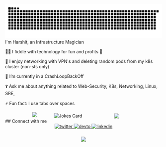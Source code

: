 
<!--
**sachincool/sachincool** is a ✨ _special_ ✨ repository because its `README.md` (this file) appears on your GitHub profile.

Here are some ideas to get you started:

- 🔭 I’m currently working on ...
- 🌱 I’m currently learning ...
- 👯 I’m looking to collaborate on ...
- 🤔 I’m looking for help with ...
- 💬 Ask me about ...
- 📫 How to reach me: ...
- 😄 Pronouns: ...
- ⚡ Fun fact: ...
-->
<div align="center">
  
<img src=https://github.com/sachincool/sachincool/raw/output/github-contribution-grid-snake.svg alt="Contrib Snake" />
  </div>
I'm Harshit, an Infrastructure Magician 
  
  👨‍💻 I fiddle with technology for fun and profits 🚀
  
🔭 I enjoy networking with VPN's and deleting random pods from my k8s cluster (non-sts only)

🌱 I’m currently in a CrashLoopBackOff

❓ Ask me about anything related to Web-Security, K8s, Networking, Linux, SRE,

⚡ Fun fact: I use tabs over spaces

<div align="center">
<img src="https://github-readme-stats.vercel.app/api?username=sachincool&show_icons=true&theme=nightowl&custom_title=Espresso_Depresso&count_private=true" />


<img src="https://readme-jokes.vercel.app/api?theme=nightowl" alt="Jokes Card" style="vertical-align:middle;margin:0px 50px" />


<img src="http://github-readme-streak-stats.herokuapp.com?user=sachincool&theme=nightowl" style="vertical-align:middle;margin:0px 50px"/>
<br/>  

</div>
## Connect with me  
<div align="center">

<a href="https://twitter.com/exploit_sh" target="_blank">
<img src=https://img.shields.io/badge/twitter-%2300acee.svg?&style=for-the-badge&logo=twitter&logoColor=white alt=twitter style="margin-bottom: 5px;" />
</a>
<a href="https://dev.to/sachincool" target="_blank">
<img src=https://img.shields.io/badge/dev.to-%2308090A.svg?&style=for-the-badge&logo=dev.to&logoColor=white alt=devto style="margin-bottom: 5px;" />
</a>
<a href="https://linkedin.com/in/harshit-luthra" target="_blank">
<img src=https://img.shields.io/badge/linkedin-%231E77B5.svg?&style=for-the-badge&logo=linkedin&logoColor=white alt=linkedin style="margin-bottom: 5px;" />
</a>
</div>  
  

<br/>  


<div align="center">
<img src="https://komarev.com/ghpvc/?username=sachincool&&style=flat-square" align="center" />
</div>  
